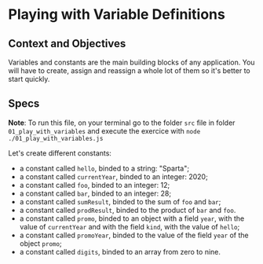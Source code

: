 # Playing with Variable Definitions

## Context and Objectives

Variables and constants are the main building blocks of any application.
You will have to create, assign and reassign a whole lot of them so it's better to start quickly.

## Specs

**Note**: To run this file, on your terminal go to the folder `src` file in folder `01_play_with_variables` and execute the exercice with `node ./01_play_with_variables.js`

Let's create different constants:

- a constant called `hello`, binded to a string: "Sparta";
- a constant called `currentYear`, binded to an integer: 2020;
- a constant called `foo`, binded to an integer: 12;
- a constant called `bar`, binded to an integer: 28;
- a constant called `sumResult`, binded to the sum of `foo` and `bar`;
- a constant called `prodResult`, binded to the product of `bar` and `foo`.
- a constant called `promo`, binded to an object with a field `year`, with the value of `currentYear` and with the field `kind`, with the value of `hello`;
- a constant called `promoYear`, binded to the value of the field `year` of the object `promo`;
- a constant called `digits`, binded to an array from zero to nine.

